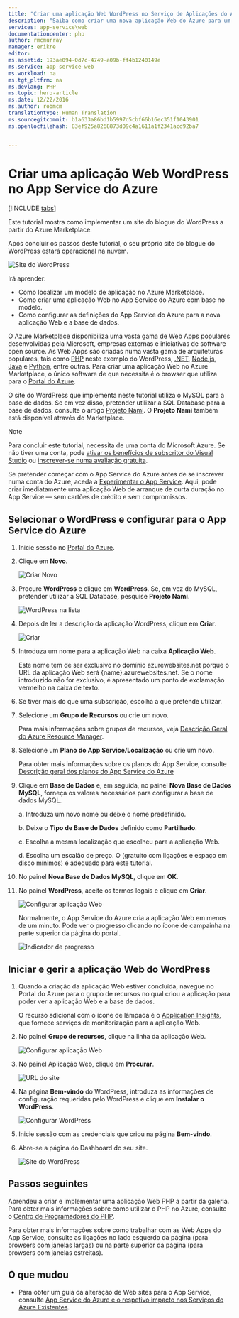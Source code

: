 ```yaml
---
title: "Criar uma aplicação Web WordPress no Serviço de Aplicações do Azure | Microsoft Docs"
description: "Saiba como criar uma nova aplicação Web do Azure para um blogue do WordPress através do Portal do Azure."
services: app-service\web
documentationcenter: php
author: rmcmurray
manager: erikre
editor: 
ms.assetid: 193ae094-0d7c-4749-a09b-ff4b1240149e
ms.service: app-service-web
ms.workload: na
ms.tgt_pltfrm: na
ms.devlang: PHP
ms.topic: hero-article
ms.date: 12/22/2016
ms.author: robmcm
translationtype: Human Translation
ms.sourcegitcommit: b1a633a86bd1b5997d5cbf66b16ec351f1043901
ms.openlocfilehash: 83ef925a8268873d09c4a1611a1f2341acd92ba7


---
```

# <a name="create-a-wordpress-web-app-in-azure-app-service"></a>Criar uma aplicação Web WordPress no App Service do Azure
[!INCLUDE [tabs](../../includes/app-service-web-get-started-nav-tabs.md)]

Este tutorial mostra como implementar um site do blogue do WordPress a partir do Azure Marketplace.

Após concluir os passos deste tutorial, o seu próprio site do blogue do WordPress estará operacional na nuvem.

![Site do WordPress](./media/web-sites-php-web-site-gallery/wpdashboard.png)

Irá aprender:

* Como localizar um modelo de aplicação no Azure Marketplace.
* Como criar uma aplicação Web no App Service do Azure com base no modelo.
* Como configurar as definições do App Service do Azure para a nova aplicação Web e a base de dados.

O Azure Marketplace disponibiliza uma vasta gama de Web Apps populares desenvolvidas pela Microsoft, empresas externas e iniciativas de software open source. As Web Apps são criadas numa vasta gama de arquiteturas populares, tais como [PHP](/develop/nodejs/) neste exemplo do WordPress, [.NET](/develop/net/), [Node.js](/develop/nodejs/), [Java](/develop/java/) e [Python](/develop/python/), entre outras. Para criar uma aplicação Web no Azure Marketplace, o único software de que necessita é o browser que utiliza para o [Portal do Azure](https://portal.azure.com/). 

O site do WordPress que implementa neste tutorial utiliza o MySQL para a base de dados. Se em vez disso, pretender utilizar a SQL Database para a base de dados, consulte o artigo [Projeto Nami](http://projectnami.org/). O **Projeto Nami** também está disponível através do Marketplace.

> [!NOTE]
> Para concluir este tutorial, necessita de uma conta do Microsoft Azure. Se não tiver uma conta, pode [ativar os benefícios de subscritor do Visual Studio](https://azure.microsoft.com/pricing/member-offers/msdn-benefits-details/?WT.mc_id=A261C142F) ou [inscrever-se numa avaliação gratuita](https://azure.microsoft.com/pricing/free-trial/?WT.mc_id=A261C142F).
> 
> Se pretender começar com o App Service do Azure antes de se inscrever numa conta do Azure, aceda a [Experimentar o App Service](https://azure.microsoft.com/try/app-service/). Aqui, pode criar imediatamente uma aplicação Web de arranque de curta duração no App Service — sem cartões de crédito e sem compromissos.
> 
> 

## <a name="select-wordpress-and-configure-for-azure-app-service"></a>Selecionar o WordPress e configurar para o App Service do Azure
1. Inicie sessão no [Portal do Azure](https://portal.azure.com/).
2. Clique em **Novo**.
   
    ![Criar Novo][5]
3. Procure **WordPress** e clique em **WordPress**. Se, em vez do MySQL, pretender utilizar a SQL Database, pesquise **Projeto Nami**.
   
    ![WordPress na lista][7]
4. Depois de ler a descrição da aplicação WordPress, clique em **Criar**.
   
    ![Criar](./media/web-sites-php-web-site-gallery/create.png)
5. Introduza um nome para a aplicação Web na caixa **Aplicação Web**.
   
    Este nome tem de ser exclusivo no domínio azurewebsites.net porque o URL da aplicação Web será {name}.azurewebsites.net. Se o nome introduzido não for exclusivo, é apresentado um ponto de exclamação vermelho na caixa de texto.
6. Se tiver mais do que uma subscrição, escolha a que pretende utilizar. 
7. Selecione um **Grupo de Recursos** ou crie um novo.
   
    Para mais informações sobre grupos de recursos, veja [Descrição Geral do Azure Resource Manager](../azure-resource-manager/resource-group-overview.md).
8. Selecione um **Plano do App Service/Localização** ou crie um novo.
   
    Para obter mais informações sobre os planos do App Service, consulte [Descrição geral dos planos do App Service do Azure](../app-service/azure-web-sites-web-hosting-plans-in-depth-overview.md)    
9. Clique em **Base de Dados** e, em seguida, no painel **Nova Base de Dados MySQL**, forneça os valores necessários para configurar a base de dados MySQL.
   
    a. Introduza um novo nome ou deixe o nome predefinido.
   
    b. Deixe o **Tipo de Base de Dados** definido como **Partilhado**.
   
    c. Escolha a mesma localização que escolheu para a aplicação Web.
   
    d. Escolha um escalão de preço. O (gratuito com ligações e espaço em disco mínimos) é adequado para este tutorial.
10. No painel **Nova Base de Dados MySQL**, clique em **OK**. 
11. No painel **WordPress**, aceite os termos legais e clique em **Criar**. 
    
     ![Configurar aplicação Web](./media/web-sites-php-web-site-gallery/configure.png)
    
     Normalmente, o App Service do Azure cria a aplicação Web em menos de um minuto. Pode ver o progresso clicando no ícone de campainha na parte superior da página do portal.
    
     ![Indicador de progresso](./media/web-sites-php-web-site-gallery/progress.png)

## <a name="launch-and-manage-your-wordpress-web-app"></a>Iniciar e gerir a aplicação Web do WordPress
1. Quando a criação da aplicação Web estiver concluída, navegue no Portal do Azure para o grupo de recursos no qual criou a aplicação para poder ver a aplicação Web e a base de dados.
   
    O recurso adicional com o ícone de lâmpada é o [Application Insights](/services/application-insights/), que fornece serviços de monitorização para a aplicação Web.
2. No painel **Grupo de recursos**, clique na linha da aplicação Web.
   
    ![Configurar aplicação Web](./media/web-sites-php-web-site-gallery/resourcegroup.png)
3. No painel Aplicação Web, clique em **Procurar**.
   
    ![URL do site][browse]
4. Na página **Bem-vindo** do WordPress, introduza as informações de configuração requeridas pelo WordPress e clique em **Instalar o WordPress**.
   
    ![Configurar WordPress](./media/web-sites-php-web-site-gallery/wpconfigure.png)
5. Inicie sessão com as credenciais que criou na página **Bem-vindo**.  
6. Abre-se a página do Dashboard do seu site.    
   
    ![Site do WordPress](./media/web-sites-php-web-site-gallery/wpdashboard.png)

## <a name="next-steps"></a>Passos seguintes
Aprendeu a criar e implementar uma aplicação Web PHP a partir da galeria. Para obter mais informações sobre como utilizar o PHP no Azure, consulte o [Centro de Programadores do PHP](/develop/php/).

Para obter mais informações sobre como trabalhar com as Web Apps do App Service, consulte as ligações no lado esquerdo da página (para browsers com janelas largas) ou na parte superior da página (para browsers com janelas estreitas). 

## <a name="whats-changed"></a>O que mudou
* Para obter um guia da alteração de Web sites para o App Service, consulte [App Service do Azure e o respetivo impacto nos Serviços do Azure Existentes](http://go.microsoft.com/fwlink/?LinkId=529714).

[5]: ./media/web-sites-php-web-site-gallery/startmarketplace.png
[7]: ./media/web-sites-php-web-site-gallery/search-web-app.png
[browse]: ./media/web-sites-php-web-site-gallery/browse-web.png



<!--HONumber=Feb17_HO3-->


